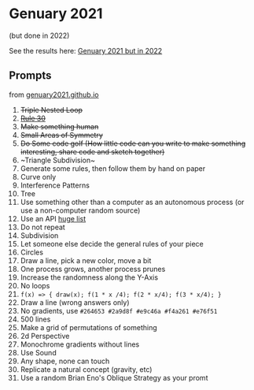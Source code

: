 # Genuary 2021

(but done in 2022)

See the results here: [Genuary 2021 but in 2022](https://pedantic-darwin-407b2c.netlify.app/)

## Prompts

from [genuary2021.github.io](https://genuary2021.github.io/)

1. ~~Triple Nested Loop~~
2. ~~[Rule 30](https://www.wolframalpha.com/input/?i=rule+30)~~
3. ~~Make something human~~
4. ~~Small Areas of Symmetry~~
5. ~~Do Some code golf (How little code can you write to make something interesting, share code and sketch together)~~
6. ~Triangle Subdivision~
7. Generate some rules, then follow them by hand on paper
8. Curve only
9. Interference Patterns
10. Tree
11. Use something other than a computer as an autonomous process (or use a non-computer random source)
12. Use an API [huge list](https://github.com/public-apis/public-apis)
13. Do not repeat
14. Subdivision
15. Let someone else decide the general rules of your piece
16. Circles
17. Draw a line, pick a new color, move a bit
18. One process grows, another process prunes
19. Increase the randomness along the Y-Axis
20. No loops
21. `f(x) => { draw(x); f(1 * x /4); f(2 * x/4); f(3 * x/4); }`
22. Draw a line (wrong answers only)
23. No gradients, use `#264653 #2a9d8f #e9c46a #f4a261 #e76f51`
24. 500 lines
25. Make a grid of permutations of something
26. 2d Perspective
27. Monochrome gradients without lines
28. Use Sound
29. Any shape, none can touch
30. Replicate a natural concept (gravity, etc)
31. Use a random Brian Eno's Oblique Strategy as your promt
